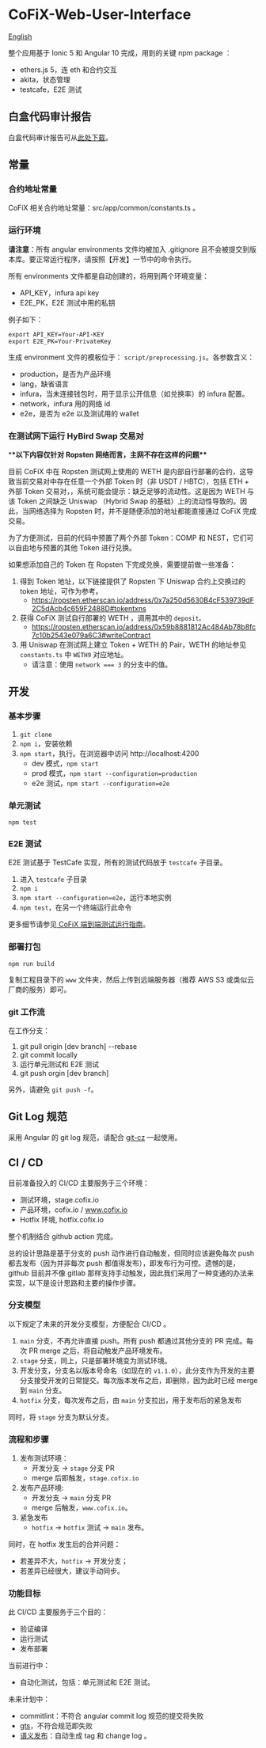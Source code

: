 # CoFiX-Web-User-Interface

[English](./README.md)

整个应用基于 Ionic 5 和 Angular 10 完成，用到的关键 npm package ：

- ethers.js 5，连 eth 和合约交互
- akita，状态管理
- testcafe，E2E 测试

## 白盒代码审计报告

白盒代码审计报告可从[此处下载](./tpyrced_peckshield-audit-report-CoFiX-pentest_v1.0.pdf)。

## 常量

### 合约地址常量

CoFiX 相关合约地址常量：src/app/common/constants.ts 。

### 运行环境

**请注意**：所有 angular environments 文件均被加入 .gitignore 且不会被提交到版本库。要正常运行程序，请按照【开发】一节中的命令执行。

所有 environments 文件都是自动创建的，将用到两个环境变量：

- API_KEY，infura api key
- E2E_PK，E2E 测试中用的私钥

例子如下：

```shell
export API_KEY=Your-API-KEY
export E2E_PK=Your-PrivateKey
```

生成 environment 文件的模板位于： `script/preprocessing.js`。各参数含义：

- production，是否为产品环境
- lang，缺省语言
- infura，当未连接钱包时，用于显示公开信息（如兑换率）的 infura 配置。
- network，infura 用的网络 id
- e2e，是否为 e2e 以及测试用的 wallet

### 在测试网下运行 HyBird Swap 交易对

\***\*以下内容仅针对 Ropsten 网络而言，主网不存在这样的问题\*\***

目前 CoFiX 中在 Ropsten 测试网上使用的 WETH 是内部自行部署的合约，这导致当前交易对中存在任意一个外部 Token 时（非 USDT / HBTC），包括 ETH + 外部 Token 交易对，，系统可能会提示：缺乏足够的流动性。这是因为 WETH 与该 Token 之间缺乏 Uniswap （Hybrid Swap 的基础）上的流动性导致的。因此，当网络选择为 Ropsten 时，并不是随便添加的地址都能直接通过 CoFiX 完成交易。

为了方便测试，目前的代码中预置了两个外部 Token：COMP 和 NEST，它们可以自由地与预置的其他 Token 进行兑换。

如果想添加自己的 Token 在 Ropsten 下完成兑换，需要提前做一些准备：

1. 得到 Token 地址，以下链接提供了 Ropsten 下 Uniswap 合约上交换过的 token 地址，可作为参考。
   - https://ropsten.etherscan.io/address/0x7a250d5630B4cF539739dF2C5dAcb4c659F2488D#tokentxns
1. 获得 CoFiX 测试自行部署的 WETH ，调用其中的 `deposit。`
   - https://ropsten.etherscan.io/address/0x59b8881812Ac484Ab78b8fc7c10b2543e079a6C3#writeContract
1. 用 Uniswap 在测试网上建立 Token + WETH 的 Pair，WETH 的地址参见 `constants.ts` 中 `WETH9` 对应地址。
   - 请注意：使用 `network === 3` 的分支中的值。

## 开发

### 基本步骤

1. `git clone`
1. `npm i`，安装依赖
1. `npm start`，执行。在浏览器中访问 http://localhost:4200
   - dev 模式，`npm start`
   - prod 模式，`npm start --configuration=production`
   - e2e 测试，`npm start --configuration=e2e`

### 单元测试

`npm test`

### E2E 测试

E2E 测试基于 TestCafe 实现，所有的测试代码放于 `testcafe` 子目录。

1. 进入 `testcafe` 子目录
1. `npm i`
1. `npm start --configuration=e2e`，运行本地实例
1. `npm test`，在另一个终端运行此命令

更多细节请参见[ CoFiX 端到端测试运行指南](./testcafe/README.cn.md)。

### 部署打包

`npm run build`

复制工程目录下的 `www` 文件夹，然后上传到远端服务器（推荐 AWS S3 或类似云厂商的服务）即可。

### git 工作流

在工作分支：

1. git pull origin \[dev branch\] --rebase
1. git commit locally
1. 运行单元测试和 E2E 测试
1. git push orgin \[dev branch\]

另外，请避免 `git push -f`。

## Git Log 规范

采用 Angular 的 git log 规范，请配合 [git-cz](https://www.npmjs.com/package/git-cz) 一起使用。

## CI / CD

目前准备投入的 CI/CD 主要服务于三个环境：

- 测试环境，stage.cofix.io
- 产品环境，cofix.io / www.cofix.io
- Hotfix 环境, hotfix.cofix.io

整个机制结合 github action 完成。

总的设计思路是基于分支的 push 动作进行自动触发，但同时应该避免每次 push 都去发布（因为并非每次 push 都值得发布），即发布行为可控。遗憾的是，github 目前并不像 gitlab 那样支持手动触发，因此我们采用了一种变通的办法来实现，以下是设计思路和主要的操作步骤。

### 分支模型

以下规定了未来的开发分支模型，方便配合 CI/CD 。

1. `main` 分支，不再允许直接 push。所有 push 都通过其他分支的 PR 完成。每次 PR merge 之后，将自动触发产品环境发布。
1. `stage` 分支，同上，只是部署环境变为测试环境。
1. 开发分支，分支名以版本号命名（如现在的 `v1.1.0`），此分支作为开发的主要分支接受开发的日常提交。每次版本发布之后，即删除，因为此时已经 merge 到 `main` 分支。
1. `hotfix` 分支，每次发布之后，由 `main` 分支拉出，用于发布后的紧急发布

同时，将 `stage` 分支为默认分支。

### 流程和步骤

1. 发布测试环境：
   - 开发分支 -> `stage` 分支 PR
   - merge 后即触发，`stage.cofix.io`
1. 发布产品环境:
   - 开发分支 -> `main` 分支 PR
   - merge 后触发，`www.cofix.io`。
1. 紧急发布
   - `hotfix` -> `hotfix` 测试 -> `main` 发布。

同时，在 hotfix 发生后的合并问题：

- 若差异不大，`hotfix` -> 开发分支；
- 若差异已经很大，建议手动同步。

### 功能目标

此 CI/CD 主要服务于三个目的：

- 验证编译
- 运行测试
- 发布部署

当前进行中：

- 自动化测试，包括：单元测试和 E2E 测试。

未来计划中：

- commitlint：不符合 angular commit log 规范的提交将失败
- [gts](https://github.com/google/gts)，不符合规范即失败
- [语义发布](https://semantic-release.gitbook.io/semantic-release/)：自动生成 tag 和 change log 。
